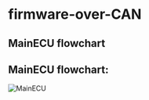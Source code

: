 # firmware-over-CAN
## <a name="MainECU flowchart">MainECU flowchart</a>

## MainECU flowchart:
![MainECU](https://github.com/YoussefKhaledAhmed/firmware-over-CAN/assets/101673979/b25c8e78-6d74-411f-ba11-43cd246e667e)
